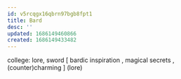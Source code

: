 ```yaml
---
id: v5rcqgx16qbrn97bgb8fpt1
title: Bard
desc: ''
updated: 1686149460866
created: 1686149433482
---
```


college: lore, sword
    [ bardic inspiration
    , magical secrets
    , (counter)charming
    ] \(lore)